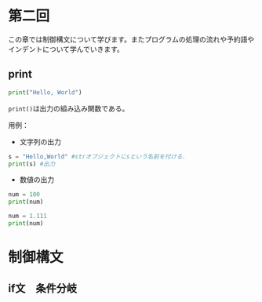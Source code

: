 # 第二回
この章では制御構文について学びます。またプログラムの処理の流れや予約語やインデントについて学んでいきます。

## print

```python:p.py
print("Hello, World")
```

`print()`は出力の組み込み関数である。  

用例：  
- 文字列の出力

```python:s.py
s = "Hello,World" #strオブジェクトにsという名前を付ける.
print(s) #出力
```  

- 数値の出力

```python:num.py
num = 100
print(num)

num = 1.111
print(num)
```

# 制御構文

## if文　条件分岐
